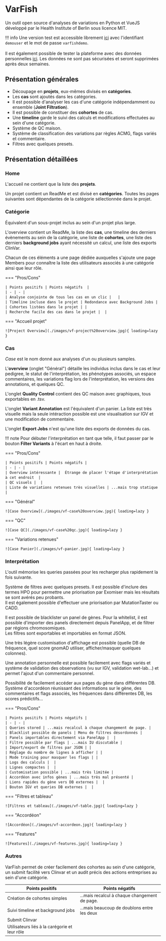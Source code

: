 # VarFish

Un outil open source d'analyses de variations en Python et VueJS développé par le Health
Institute of Berlin sous licence MIT.

!!! info Une version test est accessible librement
[ici](https://varfish-demo.bihealth.org/) avec l'identifiant `demouser` et le mot de
passe `varfishdemo`.<br><br> Il est également possible de tester la plateforme avec des
données personnelles [ici](https://varfish-kiosk.bihealth.org/). Les données ne sont pas
sécurisées et seront supprimées après deux semaines.

## Présentation générales

- Découpage en **projets**, eux-mêmes divisés en **catégories**.
- Les **cas** sont ajoutés dans les catégories.
- Il est possible d'analyser les cas d'une catégorie indépendamment ou ensemble (**Joint
  Filtration**).
- Il est possible de constituer des **cohortes** de cas.
- Une **timeline** garde le suivi des calculs et modifications effectuées au sein d'une
  catégorie.
- Système de QC maison.
- Système de classification des variations par règles ACMG, flags variés et commentaire.
- Filtres avec quelques presets.

## Présentation détaillées

### Home

L'accueil ne contient que la liste des **projets**.

Un projet contient un ReadMe et est divisé en **catégories**. Toutes les pages suivantes
sont dépendantes de la catégorie sélectionnée dans le projet.

### Catégorie

Équivalent d'un sous-projet inclus au sein d'un projet plus large.

L'overview contient un ReadMe, la liste des **cas**, une timeline des derniers
évènements au sein de la catégorie, une liste de **cohortes**, une liste des derniers
**background jobs** ayant nécessité un calcul, une liste des exports ClinVar.

Chacun de ces éléments a une page dédiée auxquelles s'ajoute une page Members pour
connaître la liste des utilisateurs associés à une catégorie ainsi que leur rôle.

=== "Pros/Cons"

    | Points positifs | Points négatifs  |
    | - | - |
    | Analyse conjointe de tous les cas en un clic |   |
    | Timeline incluse dans le projet | Redondance avec Background Jobs |
    | Cohortes listées dans le projet | |
    | Recherche facile des cas dans le projet |  |

=== "Accueil projet"

    ![Project Overview](./images/vf-project%20overview.jpg){ loading=lazy }

### Cas

_Case_ est le nom donné aux analyses d'un ou plusieurs samples.

L'**overview** (onglet "Général") détaille les individus inclus dans le cas et leur
pedigree, le statut de l'interprétation, les phénotypes associés, un espace
commentaires, les variations flag lors de l'interprétation, les versions des
annotations, et quelques QC.

L'onglet **Quality Control** contient des QC maison avec graphiques, tous exportables en
.tsv.

L'onglet **Variant Annotation** est l'équivalent d'un panier. La liste est très visuelle
mais la seule intéraction possible est une visualisation sur IGV et une modification de
commentaire.

L'onglet **Export Jobs** n'est qu'une liste des exports de données du cas.

!!! note
    Pour débuter l'interprétation en tant que telle, il faut passer par le bouton
    **Filter Variants** à l'écart en haut à droite.

=== "Pros/Cons"

    | Points positifs | Points négatifs |
    | - | - |
    | Overview intéressante |  Étrange de placer l'étape d'interprétation à cet endroit  |
    | QC visuels |  |
    | Liste de variations retenues très visuelles | ...mais trop statique |

=== "Général"

    ![Case Overview](./images/vf-case%20overview.jpg){ loading=lazy }

=== "QC"

    ![Case QC](./images/vf-case%20qc.jpg){ loading=lazy }

=== "Variations retenues"

    ![Case Panier](./images/vf-panier.jpg){ loading=lazy }

### Interprétation

L'outil mémorise les queries passées pour les recharger plus rapidement la fois
suivante.

Système de filtres avec quelques presets. Il est possible d'inclure des termes HPO pour
permettre une priorisation par Exomiser mais les résultats se sont avérés peu
probants.<br> Il est également possible d'effectuer une priorisation par MutationTaster
ou CADD.

Il est possible de blacklister un panel de gènes. Pour la whitelist, il est possible
d'importer des panels directement depuis PanelApp, et de filtrer par régions
chromosomiques.<br> Les filtres sont exportables et importables en format JSON.

Une très légère customisation d'affichage est possible (quelle DB de fréquence, quel
score gnomAD utiliser, afficher/masquer quelques colonnes).

Une annotation personnelle est possible facilement avec flags variés et système de
validation des observations (vu sur IGV, validation wet-lab...) et permet l'ajout d'un
commentaire personnel.

Possibilité de facilement accéder aux pages du gène dans différentes DB.<br> Système
d'accordéon réunissant des informations sur le gène, des commentaires et flags associés,
les fréquences dans différentes DB, les scores prédictifs...

=== "Pros/Cons"

    | Points positifs | Points négatifs |
    | - | - |
    | Queries stored | ...mais recalcul à chaque changement de page. |
    | Blacklist possible de panels | Menu de filtres désordonnés |
    | Panels importables directement via PanelApp |  |
    | Filtre possible par flags | ...mais IU discutable |
    | Import/export de filtres par JSON | |
    | Réglage du nombre de lignes à afficher | |
    | Mode training pour masquer les flags | |
    | Logs des calculs |  |
    | Lignes compactes |  |
    | Customisation possible | ...mais très limitée |
    | Accordéon avec infos gènes | ...mais très mal présenté |
    | Liens rapides du gène vers DB externes |  |
    | Bouton IGV et queries DB externes |  |

=== "Filtres et tableau"

    ![Filtres et tableau](./images/vf-table.jpg){ loading=lazy }

=== "Accordéon"

    ![Accordéon](./images/vf-accordeon.jpg){ loading=lazy }

=== "Features"

    ![Features](./images/vf-features.jpg){ loading=lazy }

### Autres

VarFish permet de créer facilement des cohortes au sein d'une catégorie, un submit
facilité vers Clinvar et un audit précis des actions entreprises au sein d'une
catégorie.

| Points positifs                               | Points négatifs                               |
| --------------------------------------------- | --------------------------------------------- |
| Création de cohortes simples                  | ...mais recalcul à chaque changement de page. |
| Suivi timeline et background jobs             | ...mais beaucoup de doublons entre les deux   |
| Submit Clinvar                                |                                               |
| Utilisateurs liés à la carégorie et leur rôle |                                               |

